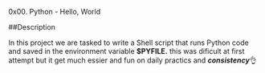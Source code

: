 0x00. Python - Hello, World

##Description

In this project we are tasked to write a Shell script that runs Python code and saved in the environment variable **$PYFILE.** this was dificult at first attempt but it get much essier and fun on daily practics and ***consistency***👌
